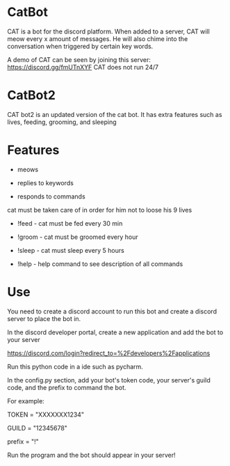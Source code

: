 # CatBot 

CAT is a bot for the discord platform. 
When added to a server, CAT will meow every x amount of messages. He will also chime into the conversation when triggered by certain key words.

A demo of CAT can be seen by joining this server: https://discord.gg/fmUTnXYF CAT does not run 24/7


# CatBot2
CAT bot2 is an updated version of the cat bot. It has extra features such as lives, feeding, grooming, and sleeping



# Features
* meows

* replies to keywords

* responds to commands


cat must be taken care of in order for him not to loose his 9 lives

* !feed - cat must be fed every 30 min

* !groom - cat must be groomed every hour

* !sleep - cat must sleep every 5 hours

* !help - help command to see description of all commands



# Use
You need to create a discord account to run this bot and create a discord server to place the bot in.

In the discord developer portal, create a new application and add the bot to your server

https://discord.com/login?redirect_to=%2Fdevelopers%2Fapplications

Run this python code in a ide such as pycharm.

In the config.py section, add your bot's token code, your server's guild code, and the prefix to command the bot.

For example:

TOKEN = "XXXXXXX1234"

GUILD = "12345678"

prefix = "!"

Run the program and the bot should appear in your server!



